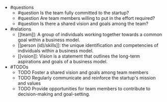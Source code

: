 - #questions
	- #question Is the team fully committed to the startup?
	- #question Are team members willing to put in the effort required?
	- #question Is there a shared vision and goals among the team?
- #relations
	- [[team]]: A group of individuals working together towards a common goal within a business model.
	- [[person (id)/skills]]: the unique identification and competencies of individuals within a business model.
	- [[vision]]: Vision is a statement that outlines the long-term aspirations and goals of a business model.
- #TODOs
	- TODO Foster a shared vision and goals among team members
	- TODO  Regularly communicate and reinforce the startup's mission and values
	- TODO  Provide opportunities for team members to contribute to decision-making and goal-setting.